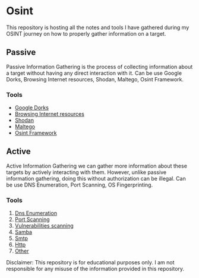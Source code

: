 # Osint 

This repository is hosting all the notes and tools I have gathered during my OSINT journey on how to properly gather information on a target.

## Passive

Passive Information Gathering is the process of collecting information about a target without having any direct interaction with it. Can be use Google Dorks, Browsing Internet resources, Shodan, Maltego, Osint Framework.

### Tools

 - [Google Dorks](Passove/GoogleDorks.md)
 - [Browsing Internet resources](Passive/InternetResources.md)
 - [Shodan](Passive/Shodan.md)
 - [Maltego](Passive/Maltego.md)
 - [Osint Framework](Passive/OsintFramework.md)

## Active

Active Information Gathering we can gather more information about these targets by actively interacting with them. However, unlike passive information gathering, doing this without authorization can be illegal. Can be use DNS Enumeration, Port Scanning, OS Fingerprinting.

### Tools
1. [Dns Enumeration](Active/dns.md)
2. [Port Scanning](Active/nmap.md)
3. [Vulnerabilities scanning](Active/vulnerabilites-scann.md)
4. [Samba](Active/smb.md)
5. [Smtp](Active/smtp.md)
6. [Http](Active/http.md)
7. [Other](Active/other.md)


Disclaimer: This repository is for educational purposes only. I am not responsible for any misuse of the information provided in this repository.
